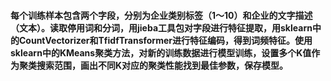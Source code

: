 #### 每个训练样本包含两个字段，分别为企业类别标签（1～10）和企业的文字描述（文本）。读取停用词和分词，用jieba工具包对字段进行特征提取，用sklearn中的CountVectorizer和TfidfTransformer进行特征编码，得到词频特征。使用sklearn中的KMeans聚类方法，对新的训练数据进行模型训练，设置多个K值作为聚类搜索范围，画出不同K对应的聚类性能找到最佳参数，保存模型。
 
